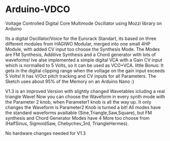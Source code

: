 # Arduino-VDCO
Voltage Controlled Digital Core Multimode Oscillator using Mozzi library on Arduino

Its a digital Oscillator/Voice for the Eurorack Standart, its based on three different modules from HAGIWO Modular, merged into one small 4HP Module, with added CV input too choose the Synthesis Mode. The Modes are FM Synthesis, Additive Synthesis and a Chord generator with lots of waveforms! Ive alse implemented a simple digital VCA with a Gain CV input which is normalled to 5 Volts, so it can be used as VCO+VCA. little Bonus: It gets in the digital clipping range when the voltage on the gain input exceeds 5 Volts!
It has V/Oct pitch tracking and CV inputs for all Parameters. The Sketch uses about 95% of the Memory on an Arduino Nano :)

V1.3 is an improved Version with slightly changed Wavetables icluding a real triangle Wave! Now you can choose the Waveform in every synth mode with the Parameter 2 knob, when Parameter1 knob is all the way up. It only changes the Waveform is Parameter2 Knob is turned a bit! All modes have the standard waveforms availiable (Sine,Triangle,Saw,Square), but FM synthesis and Chord Generator Modes have 4 More too choose from (HalfSinus, SigmoidSaw, Chebychev_3rd, TriangleHermes).

No hardware changes needed for V1.3

